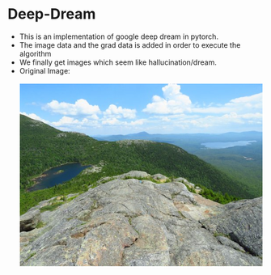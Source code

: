 # Deep-Dream
- This is an implementation of google deep dream in pytorch.
- The image data and the grad data is added in order to execute the algorithm
- We finally get images which seem like hallucination/dream.
- Original Image: <br><br>
  <img src = "https://github.com/nileshpatra/Deep-Dream/blob/master/mountain_top.jpg">

